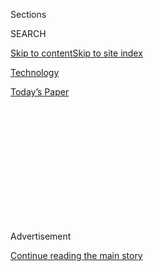 <div id="app">

<div>

<div>

<div>

<div class="NYTAppHideMasthead css-1q2w90k e1suatyy0">

<div class="section css-ui9rw0 e1suatyy2">

<div class="css-eph4ug er09x8g0">

<div class="css-6n7j50">

</div>

<span class="css-1dv1kvn">Sections</span>

<div class="css-10488qs">

<span class="css-1dv1kvn">SEARCH</span>

</div>

[Skip to content](#site-content)[Skip to site
index](#site-index)

</div>

<div id="masthead-section-label" class="css-1wr3we4 eaxe0e00">

[Technology](https://www.nytimes3xbfgragh.onion/section/technology)

</div>

<div class="css-10698na e1huz5gh0">

</div>

</div>

<div id="masthead-bar-one" class="section hasLinks css-15hmgas e1csuq9d3">

<div class="css-uqyvli e1csuq9d0">

</div>

<div class="css-1uqjmks e1csuq9d1">

</div>

<div class="css-9e9ivx">

[](https://myaccount.nytimes3xbfgragh.onion/auth/login?response_type=cookie&client_id=vi)

</div>

<div class="css-1bvtpon e1csuq9d2">

[Today’s
Paper](https://www.nytimes3xbfgragh.onion/section/todayspaper)

</div>

</div>

</div>

</div>

<div data-aria-hidden="false">

<div id="site-content" data-role="main">

<div>

<div class="css-1aor85t" style="opacity:0.000000001;z-index:-1;visibility:hidden">

<div class="css-1hqnpie">

<div class="css-epjblv">

<span class="css-17xtcya">[Technology](/section/technology)</span><span class="css-x15j1o">|</span><span class="css-fwqvlz">A
Virtual World but Real
Money</span>

</div>

<div class="css-k008qs">

<div class="css-1iwv8en">

<span class="css-18z7m18"></span>

<div>

</div>

</div>

<span class="css-1n6z4y"></span>

<div class="css-1705lsu">

<div class="css-4xjgmj">

<div class="css-4skfbu" data-role="toolbar" data-aria-label="Social Media Share buttons, Save button, and Comments Panel with current comment count" data-testid="share-tools">

  - 
  - 
  - 
  - 
    
    <div class="css-6n7j50">
    
    </div>

  - 

</div>

</div>

</div>

</div>

</div>

</div>

<div id="NYT_TOP_BANNER_REGION" class="css-13pd83m">

</div>

<div id="top-wrapper" class="css-1sy8kpn">

<div id="top-slug" class="css-l9onyx">

Advertisement

</div>

[Continue reading the main
story](#after-top)

<div class="ad top-wrapper" style="text-align:center;height:100%;display:block;min-height:250px">

<div id="top" class="place-ad" data-position="top" data-size-key="top">

</div>

</div>

<div id="after-top">

</div>

</div>

<div id="sponsor-wrapper" class="css-1hyfx7x">

<div id="sponsor-slug" class="css-19vbshk">

Supported by

</div>

[Continue reading the main
story](#after-sponsor)

<div id="sponsor" class="ad sponsor-wrapper" style="text-align:center;height:100%;display:block">

</div>

<div id="after-sponsor">

</div>

</div>

<div class="css-1vkm6nb ehdk2mb0">

# A Virtual World but Real Money

</div>

<div class="css-79elbk" data-testid="photoviewer-wrapper">

<div class="css-z3e15g" data-testid="photoviewer-wrapper-hidden">

</div>

<div class="css-1a48zt4 ehw59r15" data-testid="photoviewer-children">

![](https://static01.graylady3jvrrxbe.onion/images/2006/10/18/business/19virtual.600.jpg?quality=75&auto=webp&disable=upscale)

</div>

</div>

<div class="css-xt80pu e12qa4dv0">

<div class="css-18e8msd">

<div class="css-vp77d3 epjyd6m0">

<div class="css-1baulvz">

By [<span class="css-1baulvz last-byline" itemprop="name">Richard
Siklos</span>](https://www.nytimes3xbfgragh.onion/by/richard-siklos)

</div>

</div>

  - Oct. 19,
    2006

  - 
    
    <div class="css-4xjgmj">
    
    <div class="css-d8bdto" data-role="toolbar" data-aria-label="Social Media Share buttons, Save button, and Comments Panel with current comment count" data-testid="share-tools">
    
      - 
      - 
      - 
      - 
        
        <div class="css-6n7j50">
        
        </div>
    
      - 
    
    </div>
    
    </div>

</div>

</div>

<div class="section meteredContent css-1r7ky0e" name="articleBody" itemprop="articleBody">

<div class="css-1fanzo5 StoryBodyCompanionColumn">

<div class="css-53u6y8">

**Correction Appended**

It has a population of a million. The “people” there make friends, build
homes and run businesses. They also play sports, watch movies and do a
lot of other familiar things. They even have their own currency,
convertible into American dollars.

But residents also fly around, walk underwater and make themselves look
beautiful, or like furry animals, dragons, or practically anything — or
anyone — they wish.

This parallel universe, an online service called Second Life that allows
computer users to create a new and improved digital version of
themselves, began in 1999 as a kind of online video game.

But now, the budding fake world is not only attracting a lot more
people, it is taking on a real world twist: big business interests are
intruding on digital utopia. The Second Life online service is fast
becoming a three-dimensional test bed for corporate marketers, including
Sony BMG Music Entertainment, Sun Microsystems, Nissan, Adidas/Reebok,
Toyota and Starwood Hotels.

</div>

</div>

<div class="css-1fanzo5 StoryBodyCompanionColumn">

<div class="css-53u6y8">

The sudden rush of real companies into so-called virtual worlds mirrors
the evolution of the Internet itself, which moved beyond an educational
and research network in the 1990’s to become a commercial proposition —
but not without complaints from some quarters that the medium’s purity
would be lost.

Already, the Internet is the fastest-growing advertising medium, as
traditional forms of marketing like television commercials and print
advertising slow. For businesses, these early forays into virtual worlds
could be the next frontier in the blurring of advertising and
entertainment.

Unlike other popular online video games like World of Warcraft that are
competitive fantasy games, these sites meld elements of the most popular
forms of new media: chat rooms, video games, online stores,
user-generated content sites like YouTube.com and social networking
sites like MySpace.com.

Philip Rosedale, the chief executive of Linden Labs, the San Francisco
company that operates Second Life, said that until a few months ago only
one or two real world companies had dipped their toes in the synthetic
water. Now, more than 30 companies are working on projects there, and
dozens more are considering them. “It’s taken off in a way that is kind
of surreal,” Mr. Rosedale said, with no trace of irony.

</div>

</div>

<div class="css-1fanzo5 StoryBodyCompanionColumn">

<div class="css-53u6y8">

Beginning a promotional venture in a virtual world is still a relatively
inexpensive proposition compared with the millions spent on other media.
In Second Life, a company like Nissan or its advertising agency could
buy an “island” for a one-time fee of $1,250 and a monthly rate of $195
a month. For its new campaign built around its Sentra car, the company
then needed to hire some computer programmers to create a gigantic
driving course and design digital cars that people “in world” could
actually drive, as well as some billboards and other promotional spots
throughout the virtual world that would encourage people to visit Nissan
Island.

<div class="css-79elbk" data-testid="photoviewer-wrapper">

<div class="css-z3e15g" data-testid="photoviewer-wrapper-hidden">

</div>

<div class="css-1a48zt4 ehw59r15" data-testid="photoviewer-children">

<div class="css-zgakxe erfvjey0">

<span class="css-1ly73wi e1tej78p0">Image</span>

<div class="css-zjzyr8">

<div data-testid="lazyimage-container" style="height:769.2631578947369px">

</div>

</div>

</div>

<span class="css-16f3y1r e13ogyst0" data-aria-hidden="true">Screen grabs
from the Second Life universe, which is fast becoming a
three-dimensional test bed for corporate marketers, including Sony BMG
Music Entertainment, Sun Microsystems, Nissan, Adidas/Reebok, Toyota and
Starwood Hotels.</span>

</div>

</div>

Virtual world proponents — including a roster of Linden Labs investors
that includes Jeffrey P. Bezos, the founder of Amazon.com; Mitchell D.
Kapor, the software pioneer; and Pierre Omidyar, the eBay founder — say
that the entire Internet is moving toward being a three-dimensional
experience that will become more realistic as computing technology
advances.

Entering Second Life, people’s digital alter-egos — known as avatars —
are able to move around and do everything they do in the physical world,
but without such bothers as the laws of physics. “When you are at
Amazon.com you are actually there with 10,000 concurrent other people,
but you cannot see them or talk to them,” Mr. Rosedale said. “At Second
Life, everything you experience is inherently experienced with others.”

Second Life is the largest and best known of several virtual worlds
created to attract a crowd. The cable TV network MTV, for example, just
began Virtual Laguna Beach, where fans of its show, “Laguna Beach: The
Real O.C.,” can fashion themselves after the show’s characters and hang
out in their faux settings.

Unlike Second Life, which emphasizes a hands-off approach and has little
say over who sets up shop inside its simulated world, MTV’s approach is
to bring in advertisers as partners.

In Second Life, retailers like Reebok, Nike, Amazon and American Apparel
have all set up shops to sell digital as well as real world versions of
their products. Last week, Sun Microsystems unveiled a new pavilion
promoting its products, and I.B.M. alumni held a virtual world reunion.

This week, the performer Ben Folds is to promote a new album with two
virtual appearances. At one, he will play the opening party for Aloft,
an elaborate digital prototype for a new chain of hotels planned by
Starwood Hotels and Resorts. The same day, Mr. Folds will also “appear”
at a new facility his music label’s parent company, Sony BMG, is opening
at a complex called Media Island.

</div>

</div>

<div class="css-1fanzo5 StoryBodyCompanionColumn">

<div class="css-53u6y8">

Meanwhile, Nissan is introducing its Nissan promotion, featuring a
gigantic vending machine dispensing cars people can “drive” around.

And some of this is likely to be covered for the outside world by such
business news outlets as CNet and Reuters, which now have reporters
embedded full-time in the virtual realm.

All this attention has some Second Lifers concerned that their digital
paradise will never be the same, like a Wal-Mart coming to town or a
Starbucks opening in the neighborhood. “The phase it is in now is just
using it as a hype and marketing thing,” said Catherine A. Fitzpatrick,
50, a member of Second Life who in the real world is a Russian
translator in Manhattan.

In her second life, Ms. Fitzpatrick’s digital alter-ego is a figure
well-known to other participants called Prokofy Neva, who runs a
business renting “real estate” to other players. “The next phase,” she
said, “will be they try to compete with other domestic products — the
people who made sneakers in the world are now in danger of being crushed
by
Adidas.”

<div class="css-79elbk" data-testid="photoviewer-wrapper">

<div class="css-z3e15g" data-testid="photoviewer-wrapper-hidden">

</div>

<div class="css-1a48zt4 ehw59r15" data-testid="photoviewer-children">

<div class="css-zgakxe erfvjey0">

<span class="css-1ly73wi e1tej78p0">Image</span>

<div class="css-zjzyr8">

<div data-testid="lazyimage-container" style="height:267.69230769230774px">

</div>

</div>

</div>

<span class="css-16f3y1r e13ogyst0" data-aria-hidden="true">Philip
Rosedale, the chief executive of Linden Labs, the San Francisco company
that operates Second Life. More than 30 companies are working on
projects on Second Life, and dozens more are considering
them.</span><span class="css-cnj6d5 e1z0qqy90" itemprop="copyrightHolder"><span class="css-1ly73wi e1tej78p0">Credit...</span><span>Heidi
Schumann for The New York Times</span></span>

</div>

</div>

Mr. Rosedale says such concerns are overstated, because there are no
advantages from economies of scale for big corporations in Second Life,
and people can avoid places like Nissan Island as easily as they can
avoid going to Nissan’s Web site. There is no limit to what can be built
in Second Life, just as there is no limit to how many Web sites populate
the Internet.

Linden Labs makes most of its money leasing “land” to tenants, Mr.
Rosedale said, at an average of roughly $20 per month per “acre” or $195
a month for a private “island.” The land mass of Second Life is growing
about 8 percent a month, a spokeswoman said, and now totals “60,000
acres,” the equivalent of about 95 square miles in the physical world.
Linden Labs, a private company, does not disclose its revenue.

</div>

</div>

<div class="css-1fanzo5 StoryBodyCompanionColumn">

<div class="css-53u6y8">

Despite the surge of outside business activity in Second Life, Linden
Labs said corporate interests still owned less than 5 percent of the
virtual world’s real estate.

As many as 10,000 people are in the virtual world at a time, and they
are engaged in a gamut of ventures: everything from holding charity
fund-raisers to selling virtual helicopters to operating sex clubs.
Linden also makes money on exchanging United States dollars for what it
calls Linden dollars for around 400 Linden dollars for $1 (people can
load up on them with a credit card). A typical article of clothing — say
a shirt — would cost around 200 Linden dollars, or 50 cents. As evidence
of the growth of its “economy,” Second Life’s Web site tracks how much
money changes hands each day. It recently reached as much as $500,000 a
day and is growing as much as 15 percent a month.

On Tuesday, a Congressional committee said it was investigating whether
virtual assets and incomes should be taxed.

But many inhabitants simply hang out for free. For advertisers worried
about the effectiveness of the 30-second TV spot and the clutter of real
world billboards and Internet pop-up ads, Second Life is appealing
because it is a place where people literally immerse themselves in their
products.

Steve F. Kerho, director of interactive marketing and media for Nissan
USA, said the Second Life campaign was part of a growing interest in
online video games. “We’re just trying to follow our consumer, that’s
where they’re spending their time,” Mr. Kerho said. “But there has to be
something in it for them — it’s got to be fun; it’s got to be playful.”

Projects like the Aloft hotel, an offshoot of Starwood’s W Hotels brand,
are designed to promote the venture but also to give its designers
feedback from prospective guests before the first real hotel opens in
2008.

The new Sony BMG building has rooms devoted to popular musicians like
Justin Timberlake and DMX, allowing fans to mingle, listen to tunes or
watch videos. Sony BMG is also toying with renting residences in the
complex, as well as selling music downloads that people can listen to
throughout the simulated world.

</div>

</div>

<div class="css-1fanzo5 StoryBodyCompanionColumn">

<div class="css-53u6y8">

Sibley Verbeck, chief executive of the Electric Sheep Company, a
consultancy that designed the Aloft and Sony BMG projects, said the
flurry of corporate interest stemmed from the 10 to 20 percent growth in
the number of people who had gone into virtual worlds each month for the
last three years. Though exact numbers are difficult to come by, the
figure should top a few million by next year, he
said.

<div class="css-79elbk" data-testid="photoviewer-wrapper">

<div class="css-z3e15g" data-testid="photoviewer-wrapper-hidden">

</div>

<div class="css-1a48zt4 ehw59r15" data-testid="photoviewer-children">

<div class="css-zgakxe erfvjey0">

<span class="css-1ly73wi e1tej78p0">Image</span>

<div class="css-zjzyr8">

<div data-testid="lazyimage-container" style="height:267.69230769230774px">

</div>

</div>

</div>

<span class="css-16f3y1r e13ogyst0" data-aria-hidden="true">Catherine A.
Fitzpatrick, 50, a member of Second Life who in the real world is a
Russian translator in Manhattan. Her digital alter-ego is Prokofy Neva,
who runs a business renting “real estate” to other
players.</span><span class="css-cnj6d5 e1z0qqy90" itemprop="copyrightHolder"><span class="css-1ly73wi e1tej78p0">Credit...</span><span>Ozier
Muhammad/The New York Times</span></span>

</div>

</div>

The spread of these worlds, however, is limited by access to high-speed
Internet connections and, in Second Life’s case, software that is
challenging to master and only runs on certain models of computers.

“If it doesn’t crash and burn then it will become real,” he said. “So
now’s the time to start experimenting and learning ahead of your
competition.”

As part of that process, businesses are learning that different rules
apply when they venture into an arena where audiences are in control.
“Users are the content — that’s the thing that everybody has a hard
time getting over,” said Michael Wilson, the chief executive of Makena
Technologies, which operates the virtual world There.com and helped
build Virtual Laguna Beach.

For example, Sun Microsystems kicked off the opening of its Second Life
venue with a press conference online hosted by executives and Mr.
Rosedale of Linden Labs. But by the time the event was in full swing,
several members of the audience had either walked or flown onto the
stage, where they were running roughshod over the proceedings.

Even Mr. Rosedale got in on the act: he conjured a pair of sunglasses
that he superimposed on a video image of a Sun representative talking on
a screen behind the stage. (In virtual world lingo, such high jinks are
known as “griefing.”)

</div>

</div>

<div class="css-1fanzo5 StoryBodyCompanionColumn">

<div class="css-53u6y8">

Some corporate events have been met with protests by placard-waving
avatars. And there is even a group called the Second Life Liberation
Army that has staged faux “attacks” on Reebok and American Apparel
stores. (The S.L.L.A. says it is fighting for voting rights for avatars
— as well as stock in Linden Labs.)

Companies in this new environment have to get used to the idea that they
may never know exactly who they are dealing with. Most of those in
Second Life have chosen their names from a whimsical menu of supplied
surnames, resulting in monikers like Snoopybrown Zamboni and Bitmason
Pimpernel; males posing as female avatars and vice versa are not
uncommon.

Another issue companies have to contend with is that their brands may
already be in these virtual worlds, but illegally. Henry Jenkins, a
professor at the Massachusetts Institute of Technology Media Lab, said
one Second Life habitué created a virtual reproduction of the Ikea
catalog to help people decorate their digital pads.

Mr. Verbeck of Electric Sheep said copyright infringement was rampant.
His company runs an online boutique where Second Life residents sell
each other pixelized creations of everything from body parts to home
furnishings to roller skates — many of them unauthorized knockoffs.

So far, the boutique has not had many requests to stop selling fake
products. But “we did have a request from the Salvador Dali Museum —
which was great,” Mr. Verbeck said. “Second Life is so surreal that it
was perfect.”

</div>

</div>

</div>

<div>

</div>

<div>

</div>

<div>

</div>

<div>

<div id="bottom-wrapper" class="css-1ede5it">

<div id="bottom-slug" class="css-l9onyx">

Advertisement

</div>

[Continue reading the main
story](#after-bottom)

<div id="bottom" class="ad bottom-wrapper" style="text-align:center;height:100%;display:block;min-height:90px">

</div>

<div id="after-bottom">

</div>

</div>

</div>

</div>

</div>

## Site Index

<div>

</div>

## Site Information Navigation

  - [© <span>2020</span> <span>The New York Times
    Company</span>](https://help.nytimes3xbfgragh.onion/hc/en-us/articles/115014792127-Copyright-notice)

<!-- end list -->

  - [NYTCo](https://www.nytco.com/)
  - [Contact
    Us](https://help.nytimes3xbfgragh.onion/hc/en-us/articles/115015385887-Contact-Us)
  - [Work with us](https://www.nytco.com/careers/)
  - [Advertise](https://nytmediakit.com/)
  - [T Brand Studio](http://www.tbrandstudio.com/)
  - [Your Ad
    Choices](https://www.nytimes3xbfgragh.onion/privacy/cookie-policy#how-do-i-manage-trackers)
  - [Privacy](https://www.nytimes3xbfgragh.onion/privacy)
  - [Terms of
    Service](https://help.nytimes3xbfgragh.onion/hc/en-us/articles/115014893428-Terms-of-service)
  - [Terms of
    Sale](https://help.nytimes3xbfgragh.onion/hc/en-us/articles/115014893968-Terms-of-sale)
  - [Site
    Map](https://spiderbites.nytimes3xbfgragh.onion)
  - [Help](https://help.nytimes3xbfgragh.onion/hc/en-us)
  - [Subscriptions](https://www.nytimes3xbfgragh.onion/subscription?campaignId=37WXW)

</div>

</div>

</div>

</div>
